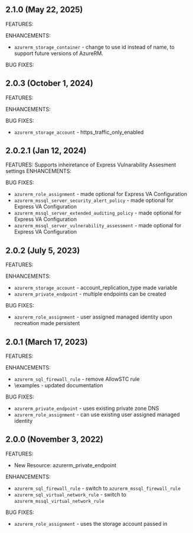 ## 2.1.0 (May 22, 2025)

FEATURES:

ENHANCEMENTS:
* `azurerm_storage_container` - change to use id instead of name, to support future versions of AzureRM.

BUG FIXES:


## 2.0.3 (October 1, 2024)

FEATURES:

ENHANCEMENTS:

BUG FIXES:
* `azurerm_storage_account` - https_traffic_only_enabled

## 2.0.2.1 (Jan 12, 2024)

FEATURES:
Supports inheiretance of Express Vulnarability Assesment settings 
ENHANCEMENTS:

BUG FIXES:
* `azurerm_role_assignment` - made optional for Express VA Configuration
* `azurerm_mssql_server_security_alert_policy` -  made optional for Express VA Configuration
* `azurerm_mssql_server_extended_auditing_policy` -  made optional for Express VA Configuration
* `azurerm_mssql_server_vulnerability_assessment` -  made optional for Express VA Configuration

## 2.0.2 (July 5, 2023)

FEATURES:

ENHANCEMENTS:
* `azurerm_storage_account` - account_replication_type made variable 
* `azurerm_private_endpoint` - multiple endpoints can be created

BUG FIXES:
* `azurerm_role_assignment` - user assigned managed identity upon recreation made persistent

## 2.0.1 (March 17, 2023)

FEATURES:

ENHANCEMENTS:
* `azurerm_sql_firewall_rule` - remove AllowSTC rule
* \examples - updated documentation 

BUG FIXES:
* `azurerm_private_endpoint` - uses existing private zone DNS
* `azurerm_role_assignment` - can use existing user assigned managed identity


## 2.0.0 (November 3, 2022)

FEATURES:
* New Resource: azurerm_private_endpoint

ENHANCEMENTS:
* `azurerm_sql_firewall_rule` - switch to `azurerm_mssql_firewall_rule`
* `azurerm_sql_virtual_network_rule` - switch to `azurerm_mssql_virtual_network_rule`

BUG FIXES:
* `azurerm_role_assignment` - uses the storage account passed in